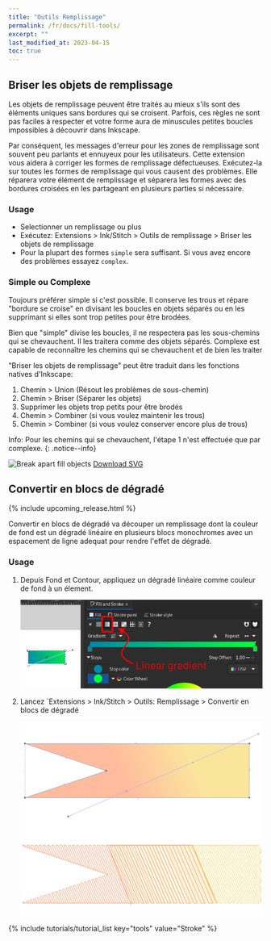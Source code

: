 ```yaml
---
title: "Outils Remplissage"
permalink: /fr/docs/fill-tools/
excerpt: ""
last_modified_at: 2023-04-15
toc: true
---
```

## Briser les objets de remplissage

Les objets de remplissage peuvent être traités au mieux s'ils sont des éléments uniques sans bordures qui se croisent. Parfois, ces règles ne sont pas faciles à respecter et votre forme aura de minuscules petites boucles impossibles à découvrir dans Inkscape.

Par conséquent, les messages d'erreur pour les zones de remplissage sont souvent peu parlants et ennuyeux pour les utilisateurs. Cette extension vous aidera à corriger les formes de remplissage défectueuses. Exécutez-la sur toutes les formes de remplissage qui vous causent des problèmes. Elle réparera votre élément de remplissage et séparera les formes avec des bordures croisées en les partageant en plusieurs parties si nécessaire.


### Usage

* Selectionner un remplissage ou plus
* Exécutez: Extensions > Ink/Stitch  > Outils de remplissage > Briser les objets de remplissage
* Pour la plupart des formes `simple` sera suffisant. Si vous avez encore des problèmes essayez `complex`.

### Simple ou Complexe

Toujours préférer simple si c'est possible. Il conserve les trous et répare "bordure se croise" en divisant les boucles en objets séparés ou en les supprimant si elles sont trop petites pour être brodées.

Bien que "simple" divise les boucles, il ne respectera pas les sous-chemins qui se chevauchent. Il les traitera comme des objets séparés. Complexe est capable de reconnaître les chemins qui se chevauchent et de bien les traiter

"Briser les objets de remplissage" peut être traduit dans les fonctions natives d'Inkscape:

 1. Chemin > Union (Résout les problèmes de sous-chemin)
 2. Chemin > Briser (Séparer les objets)
 3. Supprimer les objets trop petits pour être brodés
 4. Chemin > Combiner (si vous voulez maintenir les trous)
 5. Chemin > Combiner (si vous voulez conserver encore plus de trous)

Info: Pour les chemins qui se chevauchent, l'étape 1 n'est effectuée que par complexe.
{: .notice--info}

![Break apart fill objects](/assets/images/docs/en/break_apart.jpg)
[Download SVG](/assets/images/docs/en/break_apart.svg)

## Convertir en blocs de dégradé 

{% include upcoming_release.html %}

Convertir en blocs de dégradé va découper un remplissage dont la couleur de fond est un dégradé linéaire en plusieurs blocs monochromes avec un espacement de ligne adequat pour rendre l'effet de dégradé.



### Usage

1. Depuis Fond et Contour, appliquez un dégradé linéaire comme couleur de fond à un élement.

   ![linear gradient](/assets/images/docs/en/linear-gradient.png)
   
2. Lancez `Extensions > Ink/Stitch > Outils: Remplissage > Convertir en blocs de dégradé

   ![color blocks](/assets/images/docs/color_blocks.png)
   

{% include tutorials/tutorial_list key="tools" value="Stroke" %}
